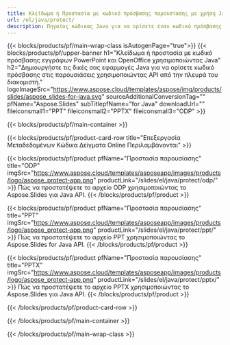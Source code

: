 ```yaml
---
title: Κλείδωμα ή Προστασία με κωδικό πρόσβασης παρουσίασης με χρήση Java
url: /el/java/protect/
description: Πηγαίος κώδικας Java για να ορίσετε έναν κωδικό πρόσβασης για να κλειδώσετε την παρουσίαση
---
```


{{< blocks/products/pf/main-wrap-class isAutogenPage="true">}}
{{< blocks/products/pf/upper-banner h1="Κλείδωμα ή προστασία με κωδικό πρόσβασης εγγράφων PowerPoint και OpenOffice χρησιμοποιώντας Java" h2="Δημιουργήστε τις δικές σας εφαρμογές Java για να ορίσετε κωδικό πρόσβασης στις παρουσιάσεις χρησιμοποιώντας API από την πλευρά του διακομιστή." logoImageSrc="https://www.aspose.cloud/templates/aspose/img/products/slides/aspose_slides-for-java.svg" sourceAdditionalConversionTag="" pfName="Aspose.Slides" subTitlepfName="for Java" downloadUrl="" fileiconsmall1="PPT" fileiconsmall2="PPTX" fileiconsmall3="ODP" >}}

{{< blocks/products/pf/main-container >}}

{{< blocks/products/pf/product-card-row title="Επεξεργασία Μεταδεδομένων Κώδικα Δείγματα Online Περιλαμβάνονται" >}}

{{< blocks/products/pf/product pfName="Προστασία παρουσίασης" title="ODP" imgSrc="https://www.aspose.cloud/templates/asposeapp/images/products/logo/aspose_protect-app.png" productLink="/slides/el/java/protect/odp/" >}}
Πώς να προστατέψετε το αρχείο ODP χρησιμοποιώντας το Aspose.Slides για Java API.
{{< /blocks/products/pf/product >}}

{{< blocks/products/pf/product pfName="Προστασία παρουσίασης" title="PPT" imgSrc="https://www.aspose.cloud/templates/asposeapp/images/products/logo/aspose_protect-app.png" productLink="/slides/el/java/protect/ppt/" >}}
Πώς να προστατέψετε το αρχείο PPT χρησιμοποιώντας το Aspose.Slides for Java API.
{{< /blocks/products/pf/product >}}

{{< blocks/products/pf/product pfName="Προστασία παρουσίασης" title="PPTX" imgSrc="https://www.aspose.cloud/templates/asposeapp/images/products/logo/aspose_protect-app.png" productLink="/slides/el/java/protect/pptx/" >}}
Πώς να προστατέψετε το αρχείο PPTX χρησιμοποιώντας το Aspose.Slides για Java API.
{{< /blocks/products/pf/product >}}



{{< /blocks/products/pf/product-card-row >}}

{{< /blocks/products/pf/main-container >}}
    
{{< /blocks/products/pf/main-wrap-class >}}